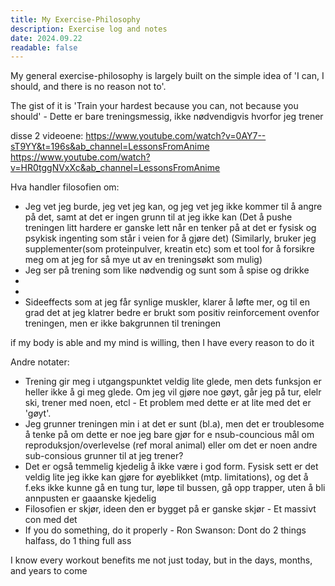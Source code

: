 ```yaml
---
title: My Exercise-Philosophy
description: Exercise log and notes
date: 2024.09.22
readable: false
---
```


My general exercise-philosophy is largely built on the simple idea of 'I can, I should, and there is no reason not to'. 


The gist of it is 'Train your hardest because you can, not because you should' - Dette er bare treningsmessig, ikke nødvendigvis hvorfor jeg trener

disse 2 videoene: https://www.youtube.com/watch?v=0AY7--sT9YY&t=196s&ab_channel=LessonsFromAnime
https://www.youtube.com/watch?v=HR0tggNVxXc&ab_channel=LessonsFromAnime

Hva handler filosofien om:
- Jeg vet jeg burde, jeg vet jeg kan, og jeg vet jeg ikke kommer til å angre på det, samt at det er ingen grunn til at jeg ikke kan (Det å pushe treningen litt hardere er ganske lett når en tenker på at det er fysisk og psykisk ingenting som står i veien for å gjøre det) (Similarly, bruker jeg supplementer(som proteinpulver, kreatin etc) som et tool for å forsikre meg om at jeg for så mye ut av en treningsøkt som mulig)
- Jeg ser på trening som like nødvendig og sunt som å spise og drikke
-
-
- Sideeffects som at jeg får synlige muskler, klarer å løfte mer, og til en grad det at jeg klatrer bedre er brukt som positiv reinforcement ovenfor treningen, men er ikke bakgrunnen til treningen

if my body is able and my mind is willing, then I have every reason to do it

Andre notater:
- Trening gir meg i utgangspunktet veldig lite glede, men dets funksjon er heller ikke å gi meg glede. Om jeg vil gjøre noe gøyt, går jeg på tur, elelr ski, trener med noen, etcl - Et problem med dette er at lite med det er 'gøyt'.
- Jeg grunner treningen min i at det er sunt (bl.a), men det er troublesome å tenke på om dette er noe jeg bare gjør for e nsub-councious mål om reproduksjon/overlevelse (ref moral animal) eller om det er noen andre sub-consious grunner til at jeg trener?
- Det er også temmelig kjedelig å ikke være i god form. Fysisk sett er det veldig lite jeg ikke kan gjøre for øyeblikket (mtp. limitations), og det å f.eks ikke kunne gå en tung tur, løpe til bussen, gå opp trapper, uten å bli annpusten er gaaanske kjedelig
- Filosofien er skjør, ideen den er bygget på er ganske skjør - Et massivt con med det
- If you do something, do it properly - Ron Swanson: Dont do 2 things halfass, do 1 thing full ass


I know every workout benefits me not just today, but in the days, months, and years to come